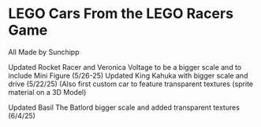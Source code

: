 # LEGO Cars From the LEGO Racers Game
All Made by Sunchipp

Updated Rocket Racer and Veronica Voltage to be a bigger scale and to include Mini Figure (5/26-25)
Updated King Kahuka with bigger scale and drive (5/22/25) (Also first custom car to feature transparent textures (sprite material on a 3D Model)

Updated Basil The Batlord bigger scale and added transparent textures (6/4/25)
